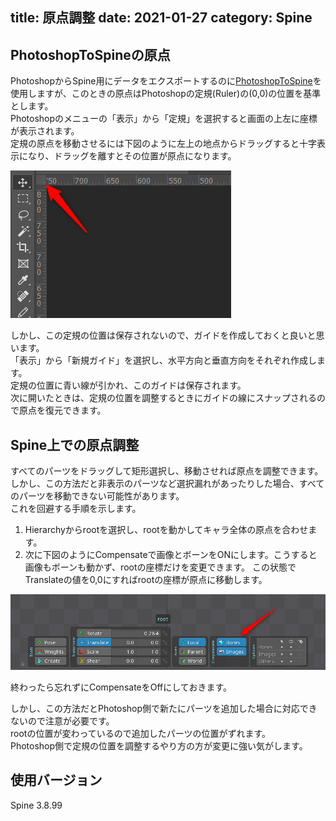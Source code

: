 title: 原点調整
date: 2021-01-27
category: Spine
---

## PhotoshopToSpineの原点

PhotoshopからSpine用にデータをエクスポートするのに[PhotoshopToSpine](https://github.com/EsotericSoftware/spine-scripts/tree/master/photoshop)を使用しますが、このときの原点はPhotoshopの定規(Ruler)の(0,0)の位置を基準とします。  
Photoshopのメニューの「表示」から「定規」を選択すると画面の上左に座標が表示されます。  
定規の原点を移動させるには下図のように左上の地点からドラッグすると十字表示になり、ドラッグを離すとその位置が原点になります。  

![定規の調整](/img/2021-01-27-origin/ruler.png)

しかし、この定規の位置は保存されないので、ガイドを作成しておくと良いと思います。  
「表示」から「新規ガイド」を選択し、水平方向と垂直方向をそれぞれ作成します。  
定規の位置に青い線が引かれ、このガイドは保存されます。  
次に開いたときは、定規の位置を調整するときにガイドの線にスナップされるので原点を復元できます。


## Spine上での原点調整

すべてのパーツをドラッグして矩形選択し、移動させれば原点を調整できます。  
しかし、この方法だと非表示のパーツなど選択漏れがあったりした場合、すべてのパーツを移動できない可能性があります。  
これを回避する手順を示します。  

1. Hierarchyからrootを選択し、rootを動かしてキャラ全体の原点を合わせます。
2. 次に下図のようにCompensateで画像とボーンをONにします。こうすると画像もボーンも動かず、rootの座標だけを変更できます。 
この状態でTranslateの値を0,0にすればrootの座標が原点に移動します。

![rootの調整](/img/2021-01-27-origin/compensate.png)

終わったら忘れずにCompensateをOffにしておきます。

しかし、この方法だとPhotoshop側で新たにパーツを追加した場合に対応できないので注意が必要です。  
rootの位置が変わっているので追加したパーツの位置がずれます。  
Photoshop側で定規の位置を調整するやり方の方が変更に強い気がします。  

## 使用バージョン

Spine 3.8.99